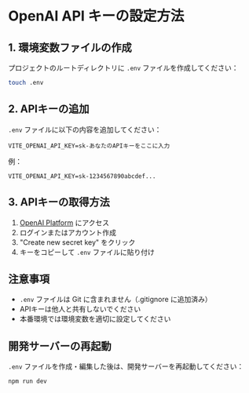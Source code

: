 # OpenAI API キーの設定方法

## 1. 環境変数ファイルの作成

プロジェクトのルートディレクトリに `.env` ファイルを作成してください：

```bash
touch .env
```

## 2. APIキーの追加

`.env` ファイルに以下の内容を追加してください：

```
VITE_OPENAI_API_KEY=sk-あなたのAPIキーをここに入力
```

例：
```
VITE_OPENAI_API_KEY=sk-1234567890abcdef...
```

## 3. APIキーの取得方法

1. [OpenAI Platform](https://platform.openai.com/api-keys) にアクセス
2. ログインまたはアカウント作成
3. "Create new secret key" をクリック
4. キーをコピーして `.env` ファイルに貼り付け

## 注意事項

- `.env` ファイルは Git に含まれません（.gitignore に追加済み）
- APIキーは他人と共有しないでください
- 本番環境では環境変数を適切に設定してください

## 開発サーバーの再起動

`.env` ファイルを作成・編集した後は、開発サーバーを再起動してください：

```bash
npm run dev
```